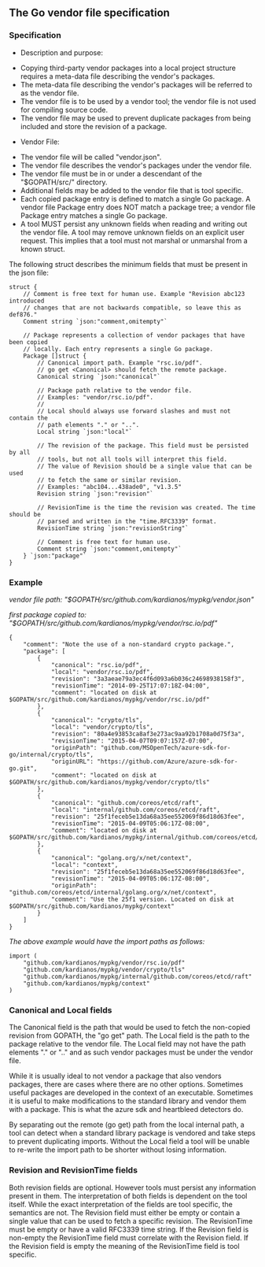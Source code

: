 ## The Go vendor file specification

### Specification
 * Description and purpose:
  - Copying third-party vendor packages into a local project structure requires
    a meta-data file describing the vendor's packages.
  - The meta-data file describing the vendor's packages will be referred to as
    the vendor file.
  - The vendor file is to be used by a vendor tool; the vendor file is not used
    for compiling source code.
  - The vendor file may be used to prevent duplicate packages from being
    included and store the revision of a package.
 * Vendor File:
  - The vendor file will be called "vendor.json".
  - The vendor file describes the vendor's packages under the vendor file.
  - The vendor file must be in or under a descendant of the "$GOPATH/src/" directory.
  - Additional fields may be added to the vendor file that is tool specific.
  - Each copied package entry is defined to match a single Go package. A
    vendor file Package entry does NOT match a package tree; a vendor file
	Package entry matches a single Go package.
  - A tool MUST persist any unknown fields when reading and writing out the
    vendor file. A tool may remove unknown fields on an explicit user request.
	This implies that a tool must not marshal or unmarshal from a known struct.

The following struct describes the minimum fields that must be present in
the json file:
```
struct {
	// Comment is free text for human use. Example "Revision abc123 introduced
	// changes that are not backwards compatible, so leave this as def876."
	Comment string `json:"comment,omitempty"`

	// Package represents a collection of vendor packages that have been copied
	// locally. Each entry represents a single Go package.
	Package []struct {
		// Canonical import path. Example "rsc.io/pdf".
		// go get <Canonical> should fetch the remote package.
		Canonical string `json:"canonical"`

		// Package path relative to the vendor file.
		// Examples: "vendor/rsc.io/pdf".
		//
		// Local should always use forward slashes and must not contain the
		// path elements "." or "..".
		Local string `json:"local"`

		// The revision of the package. This field must be persisted by all
		// tools, but not all tools will interpret this field.
		// The value of Revision should be a single value that can be used
		// to fetch the same or similar revision.
		// Examples: "abc104...438ade0", "v1.3.5"
		Revision string `json:"revision"`

		// RevisionTime is the time the revision was created. The time should be
		// parsed and written in the "time.RFC3339" format.
		RevisionTime string `json:"revisionString"`

		// Comment is free text for human use.
		Comment string `json:"comment,omitempty"`
	} `json:"package"`
}
```

### Example
*vendor file path: "$GOPATH/src/github.com/kardianos/mypkg/vendor.json"*

*first package copied to: "$GOPATH/src/github.com/kardianos/mypkg/vendor/rsc.io/pdf"*

```
{
	"comment": "Note the use of a non-standard crypto package.",
	"package": [
		{
			"canonical": "rsc.io/pdf",
			"local": "vendor/rsc.io/pdf",
			"revision": "3a3aeae79a3ec4f6d093a6b036c24698938158f3",
			"revisionTime": "2014-09-25T17:07:18Z-04:00",
			"comment": "located on disk at $GOPATH/src/github.com/kardianos/mypkg/vendor/rsc.io/pdf"
		},
		{
			"canonical": "crypto/tls",
			"local": "vendor/crypto/tls",
			"revision": "80a4e93853ca8af3e273ac9aa92b1708a0d75f3a",
			"revisionTime": "2015-04-07T09:07:157Z-07:00",
			"originPath": "github.com/MSOpenTech/azure-sdk-for-go/internal/crypto/tls",
			"originURL": "https://github.com/Azure/azure-sdk-for-go.git",
			"comment": "located on disk at $GOPATH/src/github.com/kardianos/mypkg/vendor/crypto/tls"
		},
		{
			"canonical": "github.com/coreos/etcd/raft",
			"local": "internal/github.com/coreos/etcd/raft",
			"revision": "25f1feceb5e13da68a35ee552069f86d18d63fee",
			"revisionTime": "2015-04-09T05:06:17Z-08:00",
			"comment": "located on disk at $GOPATH/src/github.com/kardianos/mypkg/internal/github.com/coreos/etcd/raft"
		},
		{
			"canonical": "golang.org/x/net/context",
			"local": "context",
			"revision": "25f1feceb5e13da68a35ee552069f86d18d63fee",
			"revisionTime": "2015-04-09T05:06:17Z-08:00",
			"originPath": "github.com/coreos/etcd/internal/golang.org/x/net/context",
			"comment": "Use the 25f1 version. Located on disk at $GOPATH/src/github.com/kardianos/mypkg/context"
		}
	]
}
```
*The above example would have the import paths as follows:*
```
import (
	"github.com/kardianos/mypkg/vendor/rsc.io/pdf"
	"github.com/kardianos/mypkg/vendor/crypto/tls"
	"github.com/kardianos/mypkg/internal/github.com/coreos/etcd/raft"
	"github.com/kardianos/mypkg/context"
)
```

### Canonical and Local fields
The Canonical field is the path that would be used to fetch the non-copied revision
from GOPATH, the "go get" path. The Local field is the path to the package
relative to the vendor file. The Local field may not have the path elements
"." or ".." and as such vendor packages must be under the vendor file.

While it is usually ideal to not vendor a package that also vendors packages,
there are cases where there are no other options. Sometimes useful packages
are developed in the context of an executable. Sometimes it is useful to make
modifications to the standard library and vendor them with a package. This is
what the azure sdk and heartbleed detectors do.

By separating out the remote (go get) path from the local internal path,
a tool can detect when a standard library package is vendored and take steps
to prevent duplicating imports. Without the Local field a tool will be unable
to re-write the import path to be shorter without losing information.

### Revision and RevisionTime fields
Both revision fields are optional. However tools must persist any information
present in them. The interpretation of both fields is dependent on the tool
itself. While the exact interpretation of the fields are tool specific, the
semantics are not. The Revision field must either be empty or contain a single
value that can be used to fetch a specific revision. The RevisionTime must be
empty or have a valid RFC3339 time string. If the Revision field is non-empty
the RevisionTime field must correlate with the Revision field. If the Revision
field is empty the meaning of the RevisionTime field is tool specific.
